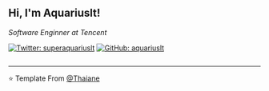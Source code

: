 <h2> Hi, I'm Aquariuslt! </h2>
<p><em>Software Enginner at Tencent</em></p>

[![Twitter: superaquariuslt](https://img.shields.io/twitter/follow/superaquariuslt?style=social)](https://twitter.com/superaquariuslt)
[![GitHub: aquariuslt](https://img.shields.io/github/followers/aquariuslt?label=follow&style=social)](https://github.com/aquariuslt)

  

```javascript

```

---



⭐️ Template From [@Thaiane](https://github.com/Thaiane)
